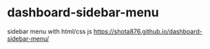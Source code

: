 # dashboard-sidebar-menu
sidebar menu with html/css js
https://shota876.github.io/dashboard-sidebar-menu/
